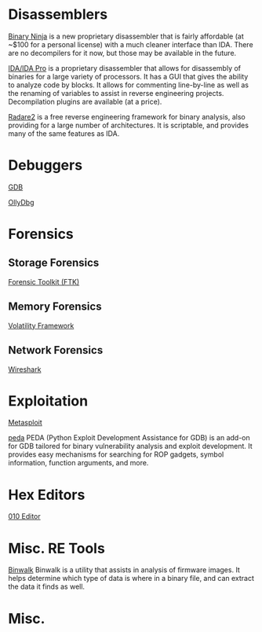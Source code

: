 # Disassemblers
[Binary Ninja](https://binary.ninja)
 is a new proprietary disassembler that is fairly affordable (at ~$100 for a personal license) with a
much cleaner interface than IDA. There are no decompilers for it now, but those may be available in the future.

[IDA/IDA Pro](https://www.hex-rays.com/products/ida/)
 is a proprietary disassembler that allows for disassembly of binaries for a large variety of processors. It has a GUI that gives the ability to analyze code by blocks. It allows for commenting line-by-line as well as the renaming of variables to assist in reverse engineering projects. Decompilation plugins are available (at a price).

[Radare2](http://www.radare.org/r/)
 is a free reverse engineering framework for binary analysis, also providing for a large number of architectures. It is scriptable, and provides many of the same features as IDA.
# Debuggers
[GDB](https://www.gnu.org/software/gdb/)

[OllyDbg](http://www.ollydbg.de/)
# Forensics
## Storage Forensics
[Forensic Toolkit (FTK)](http://accessdata.com/solutions/digital-forensics/forensic-toolkit-ftk)
## Memory Forensics
[Volatility Framework](https://github.com/volatilityfoundation/volatility)
## Network Forensics
[Wireshark](https://www.wireshark.org)
# Exploitation
[Metasploit](https://www.metasploit.com)

[peda](https://github.com/longld/peda)
PEDA (Python Exploit Development Assistance for GDB) is an add-on for GDB tailored for binary vulnerability analysis and exploit development. It provides easy mechanisms for searching for ROP gadgets, symbol information, function arguments, and more.
# Hex Editors
[010 Editor](http://www.sweetscape.com/010editor/)
# Misc. RE Tools
[Binwalk](www.binwalk.org)
Binwalk is a utility that assists in analysis of firmware images. It helps determine which type of data is where in a binary file, and can extract the data it finds as well.
# Misc. 

